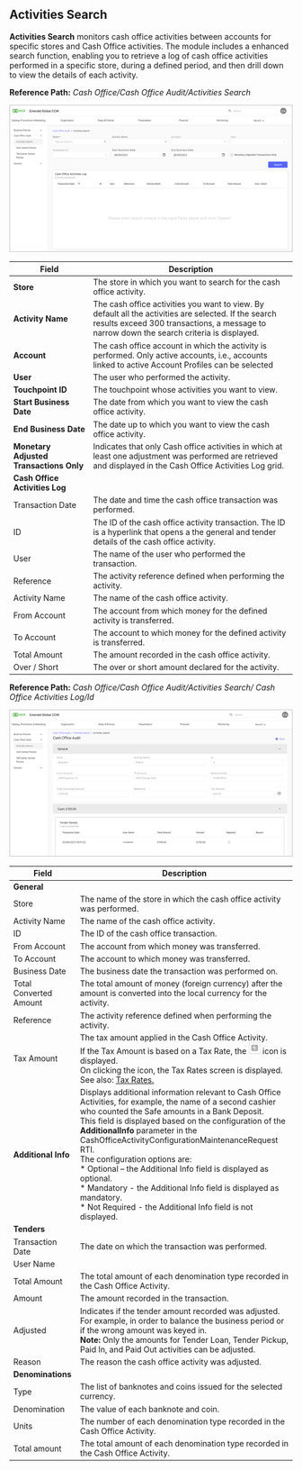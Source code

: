 ## Activities Search

**Activities Search** monitors cash office activities between accounts for specific stores and Cash Office activities. The module includes a enhanced search function, enabling you to retrieve a log of cash office activities performed in a specific store, during a defined period, and then drill down to view the details of each activity.

**Reference Path:** *Cash Office/Cash Office Audit/Activities Search*

![Cash Office Activities Search Screen](/Images/CashOfficeActivitiesSearchScreen.png)

|**Field**|**Description**|
|---------|----------|
|**Store**|The store in which you want to search for the cash office activity.|
|**Activity Name**|The cash office activities you want to view. By default all the activities are selected. If the search results exceed 300 transactions, a message to narrow down the search criteria is displayed.|
|**Account**|The cash office account in which the activity is performed. Only active accounts, i.e., accounts linked to active Account Profiles can be selected|.
|**User**|The user who performed the activity.|
|**Touchpoint ID**|The touchpoint whose activities you want to view.|
|**Start Business Date**|The date from which you want to view the cash office activity.|
|**End Business Date**|The date up to which you want to view the cash office activity.|
|**Monetary Adjusted Transactions Only**|Indicates that only Cash office activities in which at least one adjustment was performed are retrieved and displayed in the Cash Office Activities Log grid.|
|**Cash Office Activities Log**||
|Transaction Date|The date and time the cash office transaction was performed.|
|ID|The ID of the cash office activity transaction. The ID is a hyperlink that opens a the general and tender details of the cash office activity.|
|User|The name of the user who performed the transaction.|
|Reference|The activity reference defined when performing the activity.|
|Activity Name|The name of the cash office activity.|
|From Account|The account from which money for the defined activity is transferred.|
|To Account|The account to which money for the defined activity is transferred.|
|Total Amount|The amount recorded in the cash office activity.|
|Over / Short|The over or short amount declared for the activity.|

**Reference Path:** *Cash Office/Cash Office Audit/Activities Search/ Cash Office Activities Log/Id*

![Cash Office Activities Log Id Screen](/Images/CashOfficeActivitiesLogIdScreen.png)

|**Field**|**Description**|
|---------|----------|
|**General**||
|Store|The name of the store in which the cash office activity was performed.|
|Activity Name|The name of the cash office activity.|\
|ID|The ID of the cash office transaction.|
|From Account|The account from which money was transferred.|
|To Account|The account to which money was transferred.|
|Business Date|The business date the transaction was performed on.|
|Total Converted Amount|The total amount of money (foreign currency) after the amount is converted into the local currency for the activity.|
|Reference|The activity reference defined when performing the activity.|
|Tax Amount|The tax amount applied in the Cash Office Activity.<BR>If the Tax Amount is based on a Tax Rate, the  ![Tax rate icon](/Images/taxrateicon.png) icon is displayed.<BR>On clicking the icon, the Tax Rates screen is displayed. See also: [Tax Rates.](<../../Cash_Office/Business_Periods/Tax Rates.md>)|
|**Additional Info**|Displays additional information relevant to Cash Office Activities, for example, the name of a second cashier who counted the Safe amounts in a Bank Deposit.<BR>This field is displayed based on the configuration of the **AdditionalInfo** parameter in the CashOfficeActivityConfigurationMaintenanceRequest RTI.<BR>The configuration options are:<BR>* Optional – the Additional Info field is displayed as optional.<BR>* Mandatory - the Additional Info field is displayed as mandatory.<BR>* Not Required - the Additional Info field is not displayed.|
|**Tenders**||
|Transaction Date|The date on which the transaction was performed.|
|User Name||The name of the user who performed the transaction.|
|Total Amount|The total amount of each denomination type recorded in the Cash Office Activity.|
|Amount|The amount recorded in the transaction.|
|Adjusted|Indicates if the tender amount recorded was adjusted. For example, in order to balance the business period or if the wrong amount was keyed in.<BR>**Note:** Only the amounts for Tender Loan, Tender Pickup, Paid In, and Paid Out activities can be adjusted.|
|Reason|The reason the cash office activity was adjusted.|
|**Denominations**||
|Type|The list of banknotes and coins issued for the selected currency.|
|Denomination|The value of each banknote and coin.|
|Units|The number of each denomination type recorded in the Cash Office Activity.|
|Total amount|The total amount of each denomination type recorded in the Cash Office Activity.|